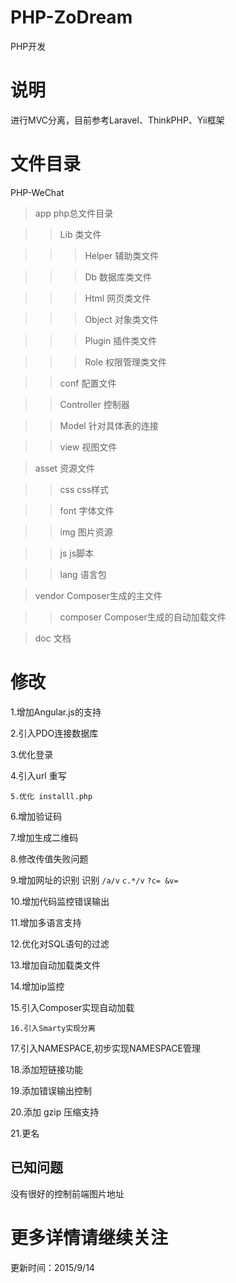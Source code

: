 # PHP-ZoDream
PHP开发

# 说明

进行MVC分离，目前参考Laravel、ThinkPHP、Yii框架

# 文件目录

PHP-WeChat

>app    		php总文件目录

>>Lib			类文件

>>>Helper		辅助类文件

>>>Db			数据库类文件

>>>Html			网页类文件

>>>Object		对象类文件

>>>Plugin		插件类文件

>>>Role			权限管理类文件

>>conf			配置文件

>>Controller	控制器

>>Model			针对具体表的连接

>>view			视图文件

>asset			资源文件

>>css			css样式

>>font			字体文件

>>img			图片资源

>>js			js脚本

>>lang			语言包

>vendor			Composer生成的主文件

>>composer		Composer生成的自动加载文件

>doc			文档


# 修改

1.增加Angular.js的支持

2.引入PDO连接数据库

3.优化登录

4.引入url 重写

`5.优化 installl.php`

6.增加验证码

7.增加生成二维码

8.修改传值失败问题

9.增加网址的识别            识别 `/a/v` `c.*/v` `?c= &v= `

10.增加代码监控错误输出

11.增加多语言支持

12.优化对SQL语句的过滤

13.增加自动加载类文件

14.增加ip监控

15.引入Composer实现自动加载

`16.引入Smarty实现分离`

17.引入NAMESPACE,初步实现NAMESPACE管理

18.添加短链接功能

19.添加错误输出控制

20.添加 gzip 压缩支持

21.更名


已知问题
-------

没有很好的控制前端图片地址


# 更多详情请继续关注

更新时间：2015/9/14

